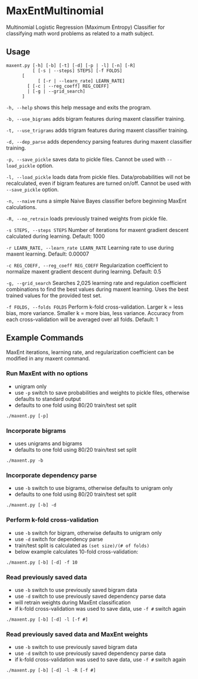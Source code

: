 # MaxEntMultinomial
Multinomial Logistic Regression (Maximum Entropy) Classifier for classifying math word problems as related to a math subject.

## Usage
```
maxent.py [-h] [-b] [-t] [-d] [-p | -l] [-n] [-R]
          [ [-s | --steps] STEPS] [-f FOLDS]
	  [
            [ [-r | --learn_rate] LEARN_RATE]
	    [ [-c | --reg_coeff] REG_COEFF]
	    | [-g | --grid_search]
	  ]
```

`-h, --help` shows this help message and exits the program.

`-b, --use_bigrams` adds bigram features during maxent classifier training.

`-t, --use_trigrams` adds trigram features during maxent classifier training.

`-d, --dep_parse` adds dependency parsing features during maxent classifier training.

`-p, --save_pickle` saves data to pickle files. Cannot be used with `--load_pickle` option.

`-l, --load_pickle` loads data from pickle files. Data/probabilities will not be recalculated, even if bigram features are turned on/off. Cannot be used with `--save_pickle` option.

`-n, --naive` runs a simple Naive Bayes classifier before beginning MaxEnt calculations.

`-R, --no_retrain` loads previously trained weights from pickle file.

`-s STEPS, --steps STEPS` Number of iterations for maxent gradient descent calculated during learning. Default: 1000

`-r LEARN_RATE, --learn_rate LEARN_RATE` Learning rate to use during maxent learning. Default: 0.00007

`-c REG_COEFF, --reg_coeff REG_COEFF` Regularization coefficient to normalize maxent gradient descent during learning. Default: 0.5

`-g, --grid_search` Searches 2,025 learning rate and regulation coefficient combinations to find the best values during maxent learning. Uses the best trained values for the provided test set.

`-f FOLDS, --folds FOLDS` Perform k-fold cross-validation. Larger k = less bias, more variance. Smaller k = more bias, less variance. Accuracy from each cross-validation will be averaged over all folds. Default: 1

## Example Commands

MaxEnt iterations, learning rate, and regularization coefficient can be modified in any maxent command.

### Run MaxEnt with no options
- unigram only
- use `-p` switch to save probabilities and weights to pickle files, otherwise defaults to standard output
- defaults to one fold using 80/20 train/test set split

`./maxent.py [-p]`

### Incorporate bigrams 
- uses unigrams and bigrams
- defaults to one fold using 80/20 train/test set split

`./maxent.py -b`

### Incorporate dependency parse 
- use `-b` switch to use bigrams, otherwise defaults to unigram only
- defaults to one fold using 80/20 train/test set split

`./maxent.py [-b] -d`

### Perform k-fold cross-validation
- use `-b` switch for bigram, otherwise defaults to unigram only
- use `-d` switch for dependency parse
- train/test split is calculated as `(set size)/(# of folds)`
- below example calculates 10-fold cross-validation:

`./maxent.py [-b] [-d] -f 10`

### Read previously saved data
- use `-b` switch to use previously saved bigram data
- use `-d` switch to use previously saved dependency parse data
- will retrain weights during MaxEnt classification
- if k-fold cross-validation was used to save data, use `-f #` switch again

`./maxent.py [-b] [-d] -l [-f #]`

### Read previously saved data and MaxEnt weights
- use `-b` switch to use previously saved bigram data
- use `-d` switch to use previously saved dependency parse data
- if k-fold cross-validation was used to save data, use `-f #` switch again

`./maxent.py [-b] [-d] -l -R [-f #]`
